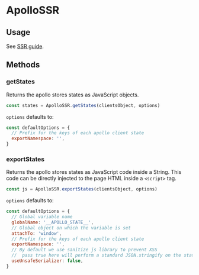 # ApolloSSR

## Usage

See [SSR guide](../guide-advanced/ssr.md).

## Methods

### getStates

Returns the apollo stores states as JavaScript objects.

```js
const states = ApolloSSR.getStates(clientsObject, options)
```

`options` defaults to:

```js
const defaultOptions = {
  // Prefix for the keys of each apollo client state
  exportNamespace: '',
}
```

### exportStates

Returns the apollo stores states as JavaScript code inside a String. This code can be directly injected to the page HTML inside a `<script>` tag.

```js
const js = ApolloSSR.exportStates(clientsObject, options)
```

`options` defaults to:

```js
const defaultOptions = {
  // Global variable name
  globalName: '__APOLLO_STATE__',
  // Global object on which the variable is set
  attachTo: 'window',
  // Prefix for the keys of each apollo client state
  exportNamespace: '',
  // By default we use sanitize js library to prevent XSS
  //  pass true here will perform a standard JSON.stringify on the states
  useUnsafeSerializer: false,
}
```
